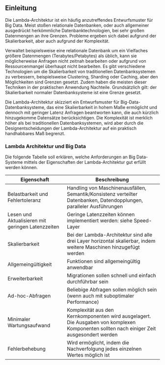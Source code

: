 ## Einleitung 

Die Lambda-Architektur ist ein häufig anzutreffendes Entwurfsmuster für Big Data. Meist stoßen relationale Datenbanken, oder auch allgemeiner ausgedrückt herkömmliche Datenbanktechnologien, bei sehr großen Datenmengen an ihre Grenzen. Probleme ergeben sich dabei aufgrund der Skalierbarkeit, aber auch aufgrund der Komplexität.

Verwaltet beispielsweise eine relationale Datenbank um ein Vielfaches größere Datenmengen (Terabytes/Petabytes) als üblich, kann sie möglicherweise Anfragen nicht zeitnah bearbeiten oder aufgrund von Ressourcenmangel überhaupt nicht bearbeiten. Es gibt verschiedene Technologien um die Skalierbarkeit von traditionellen Datenbanksystemen zu verbessern, beispielsweise Clustering, Sharding oder Caching, aber den Möglichkeiten sind Grenzen gesetzt. Zudem haben die meisten dieser Techniken in der praktischen Anwendung Nachteile. Grundsätzlich gilt: der Skalierbarkeit normaler Datenbanksysteme ist eine Grenze gesetzt.

Die Lambda-Architektur skizziert ein Entwurfsmuster für Big-Data-Datenbanksysteme, das eine Skalierbarkeit in hohem Maße ermöglicht und dennoch mit geringer Latenz Anfragen beantworten kann, die auch kürzlich hinzugekomme Datensätze berücksichtigen. Die Komplexität ist merklich höher als bei traditionellen Datenbanksystemen, wird aber durch die Designentscheidungen der Lambda-Architektur auf ein praktisch handhabbares Maß begrenzt.

### Lambda Architektur und Big Data

Die folgende Tabelle soll erklären, welche Anforderungen an Big Data-Systeme mittels der Eigenschaften der Lambda-Architektur gut erfüllt werden können.

Eigenschaft | Beschreibung
------------|-------------
Belastbarkeit und Fehlertoleranz	|Handling von Maschinenausfällen, Semantik/Konsistenz verteilter Datenbanken, Datendopplungen, paralleler Ausführungen
Lesen und Aktualisieren mit geringen Latenzzeiten |	Geringe Latenzzeiten können implementiert werden: siehe Speed-Layer
Skalierbarkeit|	Bei der Lambda-Architektur sind alle drei Layer horizontal skalierbar, indem weitere Maschinen hinzugefügt werden
Allgemeingültigkeit |	Funktionen sind allgemeingültig anwendbar
Erweiterbarkeit |	Migrationen sollen schnell und einfach durchführbar sein
Ad-hoc-Abfragen|	Beliebige Abfragen sollen möglich sein (wenn auch mit suboptimaler Performance)
Minimaler Wartungsaufwand	| Komplexität aus den Kernkomponenten wird ausgelagert. Die Ausgaben von komplexen Komponenten sollten nach einiger Zeit ausgesondert werden
Fehlerbehebung	| Wird ermöglicht, indem die Nachverfolgung jedes einzelnen Wertes möglich ist